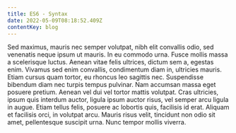 ```yaml
---
title: ES6 - Syntax
date: 2022-05-09T08:18:52.409Z
contentKey: blog
---
```

Sed maximus, mauris nec semper volutpat, nibh elit convallis odio, sed venenatis neque ipsum ut mauris. In eu commodo urna. Fusce mollis massa a scelerisque luctus. Aenean vitae felis ultrices, dictum sem a, egestas enim. Vivamus sed enim convallis, condimentum diam in, ultricies mauris. Etiam cursus quam tortor, eu rhoncus leo sagittis nec. Suspendisse bibendum diam nec turpis tempus pulvinar. Nam accumsan massa eget posuere pretium. Aenean vel dui vel tortor mattis volutpat. Cras ultricies, ipsum quis interdum auctor, ligula ipsum auctor risus, vel semper arcu ligula in augue. Etiam tellus felis, posuere ac lobortis quis, facilisis id erat. Aliquam et facilisis orci, in volutpat arcu. Mauris risus velit, tincidunt non odio sit amet, pellentesque suscipit urna. Nunc tempor mollis viverra.

![]()